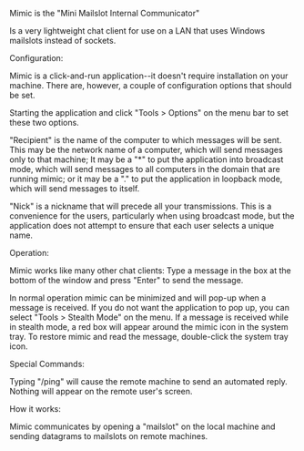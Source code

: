 Mimic  is the "Mini Mailslot Internal Communicator"

Is a very lightweight chat client for use on a LAN that uses Windows mailslots instead of sockets.


Configuration:

Mimic is a click-and-run application--it doesn't require installation on your machine. There are, however, a couple of configuration options that should be set.

Starting the application and click "Tools > Options" on the menu bar to set these two options.

"Recipient" is the name of the computer to which messages will be sent. This may be the network name of a computer, which will send messages only to that machine; It may be a "*" to put the application into broadcast mode, which will send messages to all computers in the domain that are running mimic; or it may be a "." to put the application in loopback mode, which will send messages to itself.

"Nick" is a nickname that will precede all your transmissions.  This is a convenience for the users, particularly when using broadcast mode, but the application does not attempt to ensure that each user selects a unique name.

Operation:

Mimic works like many other chat clients: Type a message in the box at the bottom of the window and press "Enter" to send the message.

In normal operation mimic can be minimized and will pop-up when a message is received.  If you do not want the application to pop up, you can select "Tools > Stealth Mode" on the menu.  If a message is received while in stealth mode, a red box will appear around the mimic icon in the system tray. To restore mimic and read the message, double-click the system tray icon.


Special Commands:

Typing "/ping" will cause the remote machine to send an automated reply.  Nothing will appear on the remote user's screen.  


How it works:

Mimic communicates by opening a "mailslot" on the local machine and sending datagrams to mailslots on remote machines.